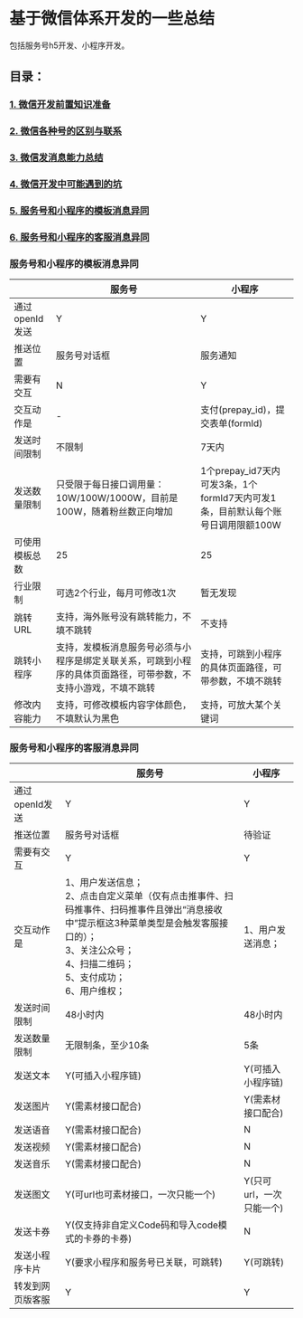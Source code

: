 # 基于微信体系开发的一些总结
包括服务号h5开发、小程序开发。


## 目录：

### [1. 微信开发前置知识准备](./微信开发前置知识准备.md)
### [2. 微信各种号的区别与联系](./微信各种号的区别与联系.md)
### [3. 微信发消息能力总结](./微信发消息能力总结.md)
### [4. 微信开发中可能遇到的坑](./微信开发中可能遇到的坑.md)
### [5. 服务号和小程序的模板消息异同](#服务号和小程序的模板消息异同)
### [6. 服务号和小程序的客服消息异同](#服务号和小程序的客服消息异同)


### 服务号和小程序的模板消息异同
<table class="table table-bordered table-hover table-condensed">
<thead><tr><th title="Field #1"></th>
<th title="Field #2">服务号</th>
<th title="Field #3">小程序</th>
</tr></thead>
<tbody><tr>
<td>通过openId发送</td>
<td>Y</td>
<td>Y</td>
</tr>
<tr>
<td>推送位置</td>
<td>服务号对话框</td>
<td>服务通知</td>
</tr>
<tr>
<td>需要有交互</td>
<td>N</td>
<td>Y</td>
</tr>
<tr>
<td>交互动作是</td>
<td>-</td>
<td>支付(prepay_id)，提交表单(formId)</td>
</tr>
<tr>
<td>发送时间限制</td>
<td>不限制</td>
<td>7天内</td>
</tr>
<tr>
<td>发送数量限制</td>
<td>只受限于每日接口调用量：10W/100W/1000W，目前是100W，随着粉丝数正向增加</td>
<td>1个prepay_id7天内可发3条，1个formId7天内可发1条，目前默认每个账号日调用限额100W</td>
</tr>
<tr>
<td>可使用模板总数</td>
<td>25</td>
<td>25</td>
</tr>
<tr>
<td>行业限制</td>
<td>可选2个行业，每月可修改1次</td>
<td>暂无发现</td>
</tr>
<tr>
<td>跳转URL</td>
<td>支持，海外账号没有跳转能力，不填不跳转</td>
<td>不支持</td>
</tr>
<tr>
<td>跳转小程序</td>
<td>支持，发模板消息服务号必须与小程序是绑定关联关系，可跳到小程序的具体页面路径，可带参数，不支持小游戏，不填不跳转</td>
<td>支持，可跳到小程序的具体页面路径，可带参数，不填不跳转</td>
</tr>
<tr>
<td>修改内容能力</td>
<td>支持，可修改模板内容字体颜色，不填默认为黑色</td>
<td>支持，可放大某个关键词</td>
</tr>
</tbody></table>


### 服务号和小程序的客服消息异同

<table class="table table-bordered table-hover table-condensed">
<thead><tr><th title="Field #1"></th>
<th title="Field #2">服务号</th>
<th title="Field #3">小程序</th>
</tr></thead>
<tbody><tr>
<td>通过openId发送</td>
<td>Y</td>
<td>Y</td>
</tr>
<tr>
<td>推送位置</td>
<td>服务号对话框</td>
<td>待验证</td>
</tr>
<tr>
<td>需要有交互</td>
<td>Y</td>
<td>Y</td>
</tr>
<tr>
<td>交互动作是</td>
<td>1、用户发送信息；<br/>2、点击自定义菜单（仅有点击推事件、扫码推事件、扫码推事件且弹出“消息接收中”提示框这3种菜单类型是会触发客服接口的）； <br/>3、关注公众号；<br/>4、扫描二维码；<br/>5、支付成功； <br/>6、用户维权；</td>
<td>1、用户发送消息；</td>
</tr>
<tr>
<td>发送时间限制</td>
<td>48小时内</td>
<td>48小时内</td>
</tr>
<tr>
<td>发送数量限制</td>
<td>无限制条，至少10条</td>
<td>5条</td>
</tr>
<tr>
<td>发送文本</td>
<td>Y(可插入小程序链)</td>
<td>Y(可插入小程序链)</td>
</tr>
<tr>
<td>发送图片</td>
<td>Y(需素材接口配合)</td>
<td>Y(需素材接口配合)</td>
</tr>
<tr>
<td>发送语音</td>
<td>Y(需素材接口配合)</td>
<td>N</td>
</tr>
<tr>
<td>发送视频</td>
<td>Y(需素材接口配合)</td>
<td>N</td>
</tr>
<tr>
<td>发送音乐</td>
<td>Y(需素材接口配合)</td>
<td>N</td>
</tr>
<tr>
<td>发送图文</td>
<td>Y(可url也可素材接口，一次只能一个)</td>
<td>Y(只可url，一次只能一个)</td>
</tr>
<tr>
<td>发送卡券</td>
<td>Y(仅支持非自定义Code码和导入code模式的卡券的卡券)</td>
<td>N</td>
</tr>
<tr>
<td>发送小程序卡片</td>
<td>Y(要求小程序和服务号已关联，可跳转)</td>
<td>Y(可跳转)</td>
</tr>
<tr>
<td>转发到网页版客服</td>
<td>Y</td>
<td>Y</td>
</tr>
</tbody></table>

